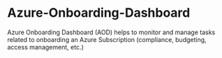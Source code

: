 # Azure-Onboarding-Dashboard
Azure Onboarding Dashboard (AOD) helps to monitor and manage tasks related to onboarding an Azure Subscription (compliance, budgeting, access management, etc.)

